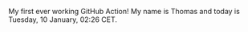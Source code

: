 My first ever working GitHub Action!
My name is Thomas and today is Tuesday, 10 January, 02:26 CET. 
